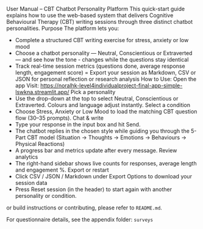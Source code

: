 User Manual – CBT Chatbot Personality Platform
This quick-start guide explains how to use the web-based system that delivers Cognitive Behavioural Therapy (CBT) writing sessions through three distinct chatbot personalities.
Purpose
The platform lets you:
- Complete a structured CBT writing exercise for stress, anxiety or low mood
- Choose a chatbot personality — Neutral, Conscientious or Extraverted — and see how the tone - changes while the questions stay identical 
- Track real-time session metrics (questions done, average response length, engagement score) 
= Export your session as Markdown, CSV or JSON for personal reflection or research analysis 
How to Use:
Open the app
Visit: https://noralhk-level4individualproject-final-app-simple-lswkna.streamlit.app/ 
Pick a personality
- Use the drop-down at the top to select Neutral, Conscientious or Extraverted. Colours and language adjust instantly.
Select a condition
- Choose Stress, Anxiety or Low Mood to load the matching CBT question flow (30–35 prompts).
Chat & write
- Type your response in the input box and hit Send.
- The chatbot replies in the chosen style while guiding you through the 5-Part CBT model (Situation → Thoughts → Emotions → Behaviours → Physical Reactions) 
- A progress bar and metrics update after every message.
Review analytics
- The right-hand sidebar shows live counts for responses, average length and engagement %.
Export or restart
- Click CSV / JSON / Markdown under Export Options to download your session data 
- Press Reset session (in the header) to start again with another personality or condition.

or build instructions or contributing, please refer to `README.md`.

For questionnaire details, see the appendix folder: `surveys`
